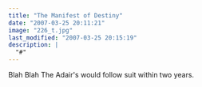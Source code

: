 ```yaml
---
title: "The Manifest of Destiny"
date: "2007-03-25 20:11:21"
image: "226_t.jpg"
last_modified: "2007-03-25 20:15:19"
description: |
  "#"
---
```


Blah Blah The Adair's would follow suit within two years.
